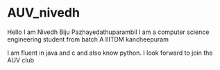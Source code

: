 # AUV_nivedh

Hello I am Nivedh Biju Pazhayedathuparambil
I am a computer science engineering student from batch A IIITDM kancheepuram

I am fluent in java and c and also know python. I look forward to join the AUV club

